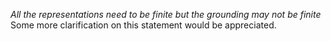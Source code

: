 _All the representations need to be finite but the grounding may not be finite_  <br>
Some more clarification on this statement would be appreciated.
